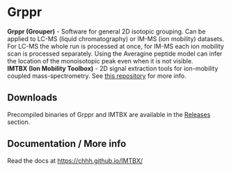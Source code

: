 # Grppr
**Grppr (Grouper)** - Software for general 2D isotopic grouping. Can be applied
to LC-MS (liquid chromatography) or IM-MS (ion mobility) datasets. For LC-MS
the whole run is processed at once, for IM-MS each ion mobility scan is
processed separately. Using the Averagine peptide model can infer the location
of the monoisotopic peak even when it is not visible.  
**IMTBX (Ion Mobility Toolbox)** - 2D signal extraction tools for ion-mobility
coupled mass-spectrometry. See [this repository](https://github.com/chhh/IMTBX)
for more info.


## Downloads
Precompiled binaries of Grppr and IMTBX are available in the
[Releases](https://github.com/chhh/IMTBX/releases/latest) section.


## Documentation / More info
Read the docs at https://chhh.github.io/IMTBX/
